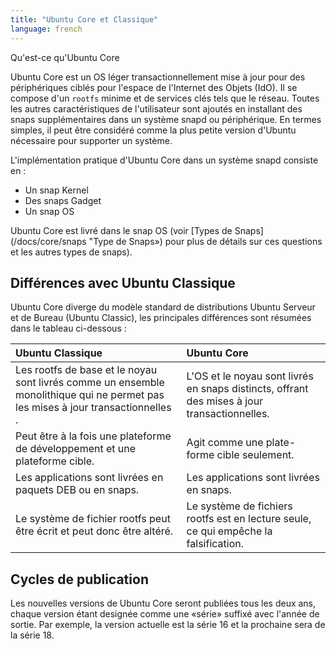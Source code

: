 ```yaml
---
title: "Ubuntu Core et Classique"
language: french
---
```



<!-- lang: EN
## What is Ubuntu Core?
-->

Qu'est-ce qu'Ubuntu Core

<!-- lang: EN
Ubuntu Core is a lightweight, transactionally updated OS for devices targeted at the Internet of Things (IoT) space. It consists of a minimal `rootfs` and key services such as network. All other user features are added by installing additional snaps into a snapd system or device. In simple terms, it can be thought of as the smallest version of Ubuntu needed to support a system.
-->

Ubuntu Core est un OS léger transactionnellement mise à jour pour des périphériques ciblés pour l'espace de l'Internet des Objets (IdO). Il se compose d'un `rootfs` minime et de services clés tels que le réseau. Toutes les autres caractéristiques de l'utilisateur sont ajoutés en installant des snaps supplémentaires dans un système snapd ou périphérique. En termes simples, il peut être considéré comme la plus petite version d'Ubuntu nécessaire pour supporter un système.

<!-- lang: EN
Practical implementations of Ubuntu Core in a snapd system consist of:
-->

L'implémentation pratique d'Ubuntu Core dans un système snapd consiste en :

<!-- lang: EN
- Kernel snap
- Gadget snap
- OS snap
-->

- Un snap Kernel
- Des snaps Gadget
- Un snap OS

<!-- lang: EN
Ubuntu Core is delivered in the OS snap (see [Kinds of Snaps](/docs/core/snaps "Kinds of Snaps") for more details on these and the other types of snaps). 
-->

Ubuntu Core est livré dans le snap OS (voir [Types de Snaps] (/docs/core/snaps "Type de Snaps») pour plus de détails sur ces questions et les autres types de snaps).

<!-- lang: EN
## Differences to Ubuntu Classic
-->

## Différences avec Ubuntu Classique

<!-- lang: EN
Ubuntu Core diverges from the standard model of server and desktop Ubuntu distributions (Ubuntu Classic), the key differences are summarized in the table below:
-->

Ubuntu Core diverge du modèle standard de distributions Ubuntu Serveur et de Bureau (Ubuntu Classic), les principales différences sont résumées dans le tableau ci-dessous :

<!-- lang: EN
Ubuntu Classic | Ubuntu Core
:---- | :----
The base rootfs and kernel are delivered as a monolithic package that doesn't enable transactional updates. | OS and kernel delivered as separate snaps, offering transactional updates.
Can be both a development and target platform. | Acts as a target platform only.
Applications delivered in DEB packages or as snaps. | Applications delivered as snaps.
The rootfs file system can be written to and therefore could be tampered with. | The rootfs file system is read only, preventing tampering.
-->

Ubuntu Classique | Ubuntu Core
:---- | :----
Les rootfs de base et le noyau sont livrés comme un ensemble monolithique qui ne permet pas les mises à jour transactionnelles . | L'OS et le noyau sont livrés en snaps distincts, offrant des mises à jour transactionnelles.
Peut être à la fois une plateforme de développement et une plateforme cible. | Agit comme une plate-forme cible seulement.
Les applications sont livrées en paquets DEB ou en snaps. | Les applications sont livrées en snaps.
Le système de fichier rootfs peut être écrit et peut donc être altéré. | Le système de fichiers rootfs est en lecture seule, ce qui empêche la falsification.
 
<!-- lang: EN
## Release cycles
-->

## Cycles de publication

<!-- lang: EN
New versions of Ubuntu Core will be released every two years, with each release being referred to as a "series" suffixed with the release year. For example, the current release is Series 16 and the next will be Series 18. 
-->

Les nouvelles versions de Ubuntu Core seront publiées tous les deux ans, chaque version étant designée comme une «série» suffixé avec l'année de sortie. Par exemple, la version actuelle est la série 16 et la prochaine sera de la série 18.

